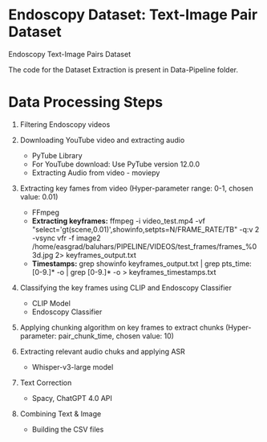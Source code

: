 # Endoscopy Dataset: Text-Image Pair Dataset
Endoscopy Text-Image Pairs Dataset

The code for the Dataset Extraction is present in Data-Pipeline folder.


# Data Processing Steps
1. Filtering Endoscopy videos
2. Downloading YouTube video and extracting audio
   * PyTube Library
   * For YouTube download: Use PyTube version 12.0.0
   * Extracting Audio from video - moviepy
3. Extracting key fames from video (Hyper-parameter range: 0-1, chosen value: 0.01)
    * FFmpeg
    * **Extracting keyframes:** ffmpeg -i video_test.mp4 -vf "select='gt(scene,0.01)',showinfo,setpts=N/FRAME_RATE/TB" -q:v 2 -vsync vfr -f image2 /home/easgrad/baluhars/PIPELINE/VIDEOS/test_frames/frames_%03d.jpg 2> keyframes_output.txt
    * **Timestamps:** grep showinfo keyframes_output.txt | grep pts_time:[0-9.]* -o | grep [0-9.]* -o > keyframes_timestamps.txt

4. Classifying the key frames using CLIP and Endoscopy Classifier
    * CLIP Model
    * Endoscopy Classifier
5. Applying chunking algorithm on key frames to extract chunks (Hyper-parameter: pair_chunk_time, chosen value: 10)
6. Extracting relevant audio chuks and applying ASR
    * Whisper-v3-large model
7. Text Correction
    * Spacy, ChatGPT 4.0 API
8. Combining Text & Image
    * Building the CSV files







